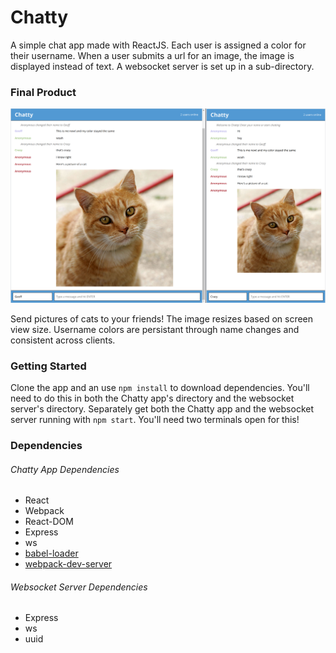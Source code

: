 Chatty
=====================

A simple chat app made with ReactJS. Each user is assigned a color for their username. When a user submits a url for an image, the image is displayed instead of text. A websocket server is set up in a sub-directory.

### Final Product

![cats!](https://github.com/geoffmphillips/chatty-app/blob/master/docs/cat.png)

Send pictures of cats to your friends! The image resizes based on screen view size. Username colors are persistant through name changes and consistent across clients.

### Getting Started

Clone the app and an use ```npm install``` to download dependencies. You'll need to do this in both the Chatty app's directory and the websocket server's directory. Separately get both the Chatty app and the websocket server running with ```npm start```. You'll need two terminals open for this!

### Dependencies

###### Chatty App Dependencies

* React
* Webpack
* React-DOM
* Express
* ws
* [babel-loader](https://github.com/babel/babel-loader)
* [webpack-dev-server](https://github.com/webpack/webpack-dev-server)

###### Websocket Server Dependencies

* Express
* ws
* uuid
